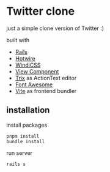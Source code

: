 # Twitter clone

just a simple clone version of Twitter :)

built with
- [Rails](https://rubyonrails.org/)
- [Hotwire](https://hotwire.dev/)
- [WindiCSS](https://windicss.org/)
- [View Component](https://viewcomponent.org)
- [Trix](https://github.com/basecamp/trix) as ActionText editor
- [Font Awesome](https://fontawesome.com/)
- [Vite](https://vitejs.dev/) as frontend bundler

## installation

install packages

```
pnpm install
bundle install
```

run server
```
rails s
```
